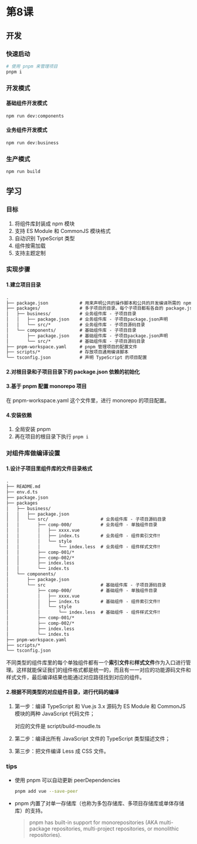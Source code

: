 # 第8课

## 开发
### 快速启动

```sh
# 使用 pnpm 来管理项目
pnpm i
```

### 开发模式

#### 基础组件开发模式

```sh
npm run dev:components
```

#### 业务组件开发模式

```sh
npm run dev:business
```

### 生产模式

```sh
npm run build
```

## 学习
### 目标
1. 将组件库封装成 npm 模块
2. 支持 ES Module 和 CommonJS 模块格式
3. 自动识别 TypeScript 类型
4. 组件按需加载
5. 支持主题定制

### 实现步骤

#### 1.建立项目目录
```tex
.
├── package.json            # 用来声明公共的操作脚本和公共的开发编译所需的 npm 模块
├── packages/               # 多子项目的目录。每个子项目都有各自的 package.json 项目声明文件
│   ├── business/           # 业务组件库 - 子项目目录
│   │   ├── package.json    # 业务组件库 - 子项目package.json声明
│   │   └── src/*           # 业务组件库 - 子项目源码目录
│   └── components/         # 基础组件库 - 子项目目录
│       ├── package.json    # 基础组件库 - 子项目package.json声明
│       └── src/*           # 基础组件库 - 子项目源码目录
├── pnpm-workspace.yaml     # pnpm 管理项目的配置文件
├── scripts/*               # 存放项目通用编译脚本
└── tsconfig.json           # 声明 TypeScript 的项目配置
```

#### 2.对根目录和子项目目录下的 package.json 依赖的初始化

#### 3.基于 pnpm 配置 monorepo 项目
在 pnpm-workspace.yaml 这个文件里，进行 monorepo 的项目配置。

#### 4.安装依赖
1. 全局安装 pnpm
2. 再在项目的根目录下执行 `pnpm i`

### 对组件库做编译设置
#### 1.设计子项目里组件库的文件目录格式
```tex
.
├── README.md
├── env.d.ts
├── package.json
├── packages
│   ├── business/
│   │   ├── package.json
│   │   └── src/                    # 业务组件库 - 子项目源码目录
│   │       ├── comp-000/           # 业务组件 - 单独组件目录
│   │       │   ├── xxxx.vue
│   │       │   ├── index.ts        # 业务组件 - 组件索引文件‼️
│   │       │   └── style
│   │       │       └── index.less  # 业务组件 - 组件样式文件‼️
│   │       ├── comp-001/*  
│   │       ├── comp-002/*  
│   │       ├── index.less
│   │       └── index.ts
│   └── components/
│       ├── package.json
│       └── src                     # 基础组件库 - 子项目源码目录
│           ├── comp-000/           # 基础组件 - 单独组件目录
│           │   ├── xxxx.vue
│           │   ├── index.ts        # 基础组件 - 组件索引文件‼️
│           │   └── style
│           │       └── index.less  # 基础组件 - 组件样式文件‼️
│           ├── comp-001/*  
│           ├── comp-002/*  
│           ├── index.less
│           └── index.ts
├── pnpm-workspace.yaml
├── scripts/*
└── tsconfig.json
```

不同类型的组件库里的每个单独组件都有一个**索引文件**和**样式文件**作为入口进行管理。这样就能保证我们的组件格式都是统一的，而且有一一对应的功能源码文件和样式文件，最后编译结果也能通过对应路径找到对应的组件。

#### 2.根据不同类型的对应组件目录，进行代码的编译

1. 第一步：编译 TypeScript 和 Vue.js 3.x 源码为 ES Module 和 CommonJS 模块的两种 JavaScript 代码文件；

   对应的文件是 script/build-moudle.ts

2. 第二步：编译出所有 JavaScript 文件的 TypeScript 类型描述文件；

3. 第三步：把文件编译 Less 成 CSS 文件。



### tips

- 使用 pnpm 可以自动更新 peerDependencies
  ```bash
  pnpm add vue --save-peer
  ```
- pnpm 内置了对单一存储库（也称为多包存储库、多项目存储库或单体存储库）的支持。
  > pnpm has built-in support for monorepositories (AKA multi-package repositories, multi-project repositories, or monolithic repositories). 